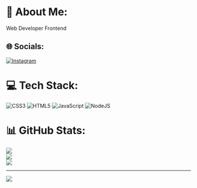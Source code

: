 # 💫 About Me:
Web Developer Frontend


## 🌐 Socials:
[![Instagram](https://img.shields.io/badge/Instagram-%23E4405F.svg?logo=Instagram&logoColor=white)](https://instagram.com/abrahao6k) 

# 💻 Tech Stack:
![CSS3](https://img.shields.io/badge/css3-%231572B6.svg?style=for-the-badge&logo=css3&logoColor=white) ![HTML5](https://img.shields.io/badge/html5-%23E34F26.svg?style=for-the-badge&logo=html5&logoColor=white) ![JavaScript](https://img.shields.io/badge/javascript-%23323330.svg?style=for-the-badge&logo=javascript&logoColor=%23F7DF1E) ![NodeJS](https://img.shields.io/badge/node.js-6DA55F?style=for-the-badge&logo=node.js&logoColor=white)
# 📊 GitHub Stats:
![](https://github-readme-stats.vercel.app/api?username=AbrahaoSilva&theme=tokyonight&hide_border=true&include_all_commits=false&count_private=false)<br/>
![](https://github-readme-streak-stats.herokuapp.com/?user=AbrahaoSilva&theme=tokyonight&hide_border=true)<br/>
![](https://github-readme-stats.vercel.app/api/top-langs/?username=AbrahaoSilva&theme=tokyonight&hide_border=true&include_all_commits=false&count_private=false&layout=compact)

---
[![](https://visitcount.itsvg.in/api?id=AbrahaoSilva&icon=0&color=0)](https://visitcount.itsvg.in)

<!-- Proudly created with GPRM ( https://gprm.itsvg.in ) -->
